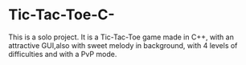 # Tic-Tac-Toe-C-
This is a solo project.
It is a Tic-Tac-Toe game made in C++, with an attractive GUI,also with sweet melody in background, with 4 levels of difficulties and with a PvP mode.
